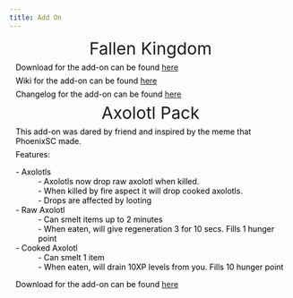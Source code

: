 ```yaml
---
title: Add On
---
```


<div>
    <div class="info-section">
        <div class="info-header" style="text-align: center;">
            <span style="font-size: 30px;">Fallen Kingdom</span>
        </div>
        <div style="margin: 0.5em 0.8em;">
            <span style="color: #000000;">
                Download for the add-on can be found <a href="https://github.com/SmokeyStack/FallenKingdomAddon/releases/latest/download/FallenKingdom.mcaddon" target="_blank" title="Github">here</a>
            </span>
        </div>
        <div style="margin: 0.5em 0.8em;">
            <span style="color: #000000;">Wiki for the add-on can be found <a href="https://smokeystack.github.io/fallen-kingdom-wiki/" target="_blank" title="Github">here</a></span>
        </div>
        <div style="margin: 0.5em 0.8em;">
            <span style="color: #000000;">Changelog for the add-on can be found <a href="https://smokeystack.github.io/fallen-kingdom-wiki/changelogs/" target="_blank" title="Github">here</a></span>
        </div>
    </div>
</div>
<div id="main-page" class="plainlinks main-page">
    <div class="info-section">
        <div class="info-header" style="text-align: center;">
            <span style="font-size: 30px;">Axolotl Pack</span>
        </div>
        <div style="margin: 0.5em 0.8em;">
            <span style="color: #000000;">This add-on was dared by friend and inspired by the meme that PhoenixSC made.</span>
        </div>
        <div style="margin: 0.5em 0.8em;">
            <span style="color: #000000;">Features:</span>
            <dl style="color: #000000;">
                <dt>- Axolotls</dt>
                <dd>- Axolotls now drop raw axolotl when killed.</dd>
                <dd>- When killed by fire aspect it will drop cooked axolotls.</dd>
                <dd>- Drops are affected by looting</dd>
                <dt>- Raw Axolotl</dt>
                <dd>- Can smelt items up to 2 minutes</dd>
                <dd>- When eaten, will give regeneration 3 for 10 secs. Fills 1 hunger point</dd>
                <dt>- Cooked Axolotl</dt>
                <dd>- Can smelt 1 item</dd>
                <dd>- When eaten, will drain 10XP levels from you. Fills 10 hunger point</dd>
            </dl>
        </div>
        <div style="margin: 0.5em 0.8em;">
            <span style="color: #000000;">
                Download for the add-on can be found <a href="https://github.com/SmokeyStack/SmokeyStack.github.io/releases/download/add-on/Axolotl.mcaddon" target="_blank" title="Github">here</a>
            </span>
        </div>
    </div>
</div>